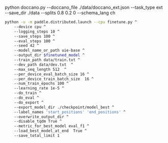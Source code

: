 python doccano.py --doccano_file ./data/doccano_ext.json --task_type ext --save_dir ./data --splits 0.8 0.2 0 --schema_lang ch

```bash
python -u -m paddle.distributed.launch --cpu finetune.py ^
    --device cpu ^
    --logging_steps 10 ^
    --save_steps 100 ^
    --eval_steps 100 ^
    --seed 42 ^
    --model_name_or_path uie-base ^
    --output_dir $finetuned_model ^
    --train_path data/train.txt ^
    --dev_path data/dev.txt  ^
    --max_seq_length 512  ^
    --per_device_eval_batch_size 16 ^
    --per_device_train_batch_size  16 ^
    --num_train_epochs 100 ^
    --learning_rate 1e-5 ^
    --do_train ^
    --do_eval ^
    --do_export ^
    --export_model_dir ./checkpoint/model_best ^
    --label_names 'start_positions' 'end_positions' ^
    --overwrite_output_dir ^
    --disable_tqdm True ^
    --metric_for_best_model eval_f1 ^
    --load_best_model_at_end  True ^
    --save_total_limit 1 
```

